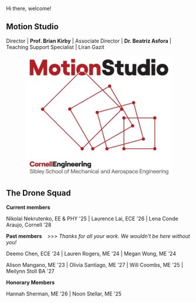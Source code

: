 Hi there, welcome!

## Motion Studio

 <p></p>

Director | **Prof. Brian Kirby** | Associate Director | **Dr. Beatriz Asfora** | Teaching Support Specialist | Liran Gazit


<p align="center">
<img width="400"  alt="Motion Studio" src="https://github.com/cornellmotionstudio/QuadPopUp/blob/master/images/MSlogo.jpg">
</p> 




## The Drone Squad

**Current members**

Nikolai Nekrutenko, EE & PHY '25 | Laurence Lai, ECE '26 | Lena Conde Araujo, Cornell '28

**Past members**  &ensp; >>> _Thanks for all your work. We wouldn’t be here without you!_

Deemo Chen, ECE '24 | Lauren Rogers, ME '24 | Megan Wong, ME '24

Alison Mangano, ME '23 | Olivia Santiago, ME '27 | Will Coombs, ME '25 | Meilynn Stoll BA '27

**Honorary Members**

Hannah Sherman, ME '26 | Noon Stellar,  ME '25


<!--

**Here are some ideas to get you started:**

🙋‍♀️ A short introduction - what is your organization all about?
🌈 Contribution guidelines - how can the community get involved?
👩‍💻 Useful resources - where can the community find your docs? Is there anything else the community should know?
🍿 Fun facts - what does your team eat for breakfast?
🧙 Remember, you can do mighty things with the power of [Markdown](https://docs.github.com/github/writing-on-github/getting-started-with-writing-and-formatting-on-github/basic-writing-and-formatting-syntax)
-->

